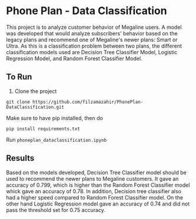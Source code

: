 # Phone Plan - Data Classification
This project is to analyze customer behavior of Megaline users. A model was developed that would analyze subscribers' behavior based on the legacy plans and recommend one of Megaline's newer plans: Smart or Ultra. As this is a classification problem between two plans, the different classification models used are Decision Tree Classifier Model, Logistic Regression Model, and Random Forest Classifier Model. 

## To Run

1) Clone the project
```
git clone https://github.com/filzamazahir/PhonePlan-DataClassification.git
```
Make sure to have pip installed, then do 
```
pip install requirements.txt
```
Run ```phoneplan_dataclassification.ipynb```

## Results
Based on the models developed, Decision Tree Classifier model should be used to recommend the newer plans to Megaline customers. It gave an accuracy of 0.799, which is higher than the Random Forest Classifier model whick gave an accuracy of 0.78. In addition, Decision tree classifier also had a higher speed compared to Random Forest Classifier model. On the other hand Logistic Regression model gave an accuracy of 0.74 and did not pass the threshold set for 0.75 accuracy.
